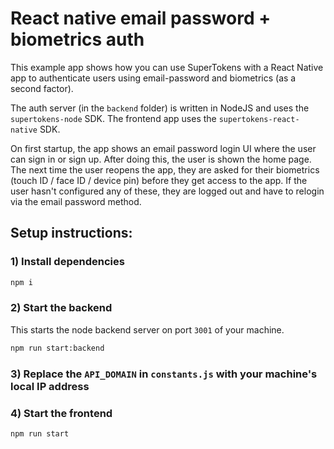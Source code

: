 # React native email password + biometrics auth

This example app shows how you can use SuperTokens with a React Native app to authenticate users using email-password and biometrics (as a second factor).

The auth server (in the `backend` folder) is written in NodeJS and uses the `supertokens-node` SDK. The frontend app uses the `supertokens-react-native` SDK.

On first startup, the app shows an email password login UI where the user can sign in or sign up. After doing this, the user is shown the home page. The next time the user reopens the app, they are asked for their biometrics (touch ID / face ID / device pin) before they get access to the app. If the user hasn't configured any of these, they are logged out and have to relogin via the email password method.

## Setup instructions:

### 1) Install dependencies
```bash
npm i
```

### 2) Start the backend
This starts the node backend server on port `3001` of your machine.
```bash
npm run start:backend
```

### 3) Replace the `API_DOMAIN` in `constants.js` with your machine's local IP address

### 4) Start the frontend
```bash
npm run start
```
